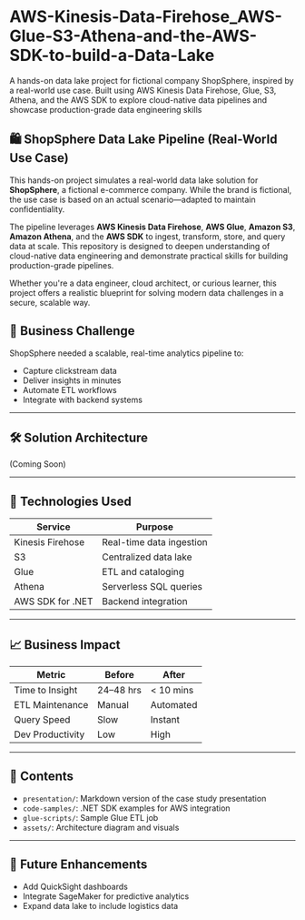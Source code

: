 # AWS-Kinesis-Data-Firehose_AWS-Glue-S3-Athena-and-the-AWS-SDK-to-build-a-Data-Lake
A hands-on data lake project for fictional company ShopSphere, inspired by a real-world use case. Built using AWS Kinesis Data Firehose, Glue, S3, Athena, and the AWS SDK to explore cloud-native data pipelines and showcase production-grade data engineering skills

## 🛍️ ShopSphere Data Lake Pipeline (Real-World Use Case)

This hands-on project simulates a real-world data lake solution for **ShopSphere**, a fictional e-commerce company. While the brand is fictional, the use case is based on an actual scenario—adapted to maintain confidentiality.

The pipeline leverages **AWS Kinesis Data Firehose**, **AWS Glue**, **Amazon S3**, **Amazon Athena**, and the **AWS SDK** to ingest, transform, store, and query data at scale. This repository is designed to deepen understanding of cloud-native data engineering and demonstrate practical skills for building production-grade pipelines.

Whether you're a data engineer, cloud architect, or curious learner, this project offers a realistic blueprint for solving modern data challenges in a secure, scalable way.

## 🧠 Business Challenge
ShopSphere needed a scalable, real-time analytics pipeline to:
- Capture clickstream data
- Deliver insights in minutes
- Automate ETL workflows
- Integrate with backend systems

---

## 🛠️ Solution Architecture
(Coming Soon)

---

## 🧪 Technologies Used
| Service | Purpose |
|--------|---------|
| Kinesis Firehose | Real-time data ingestion |
| S3 | Centralized data lake |
| Glue | ETL and cataloging |
| Athena | Serverless SQL queries |
| AWS SDK for .NET | Backend integration |

---

## 📈 Business Impact
| Metric | Before | After |
|--------|--------|-------|
| Time to Insight | 24–48 hrs | < 10 mins |
| ETL Maintenance | Manual | Automated |
| Query Speed | Slow | Instant |
| Dev Productivity | Low | High |

---

## 📂 Contents
- `presentation/`: Markdown version of the case study presentation
- `code-samples/`: .NET SDK examples for AWS integration
- `glue-scripts/`: Sample Glue ETL job
- `assets/`: Architecture diagram and visuals

---

## 🚀 Future Enhancements
- Add QuickSight dashboards
- Integrate SageMaker for predictive analytics
- Expand data lake to include logistics data
